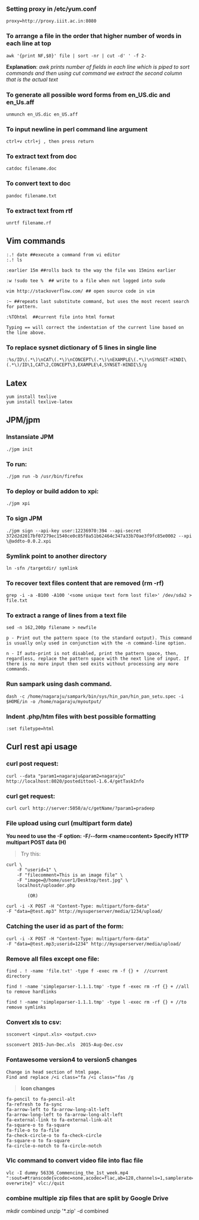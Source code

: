 ### Setting proxy in /etc/yum.conf

    proxy=http://proxy.iiit.ac.in:8080


### To arrange a file in the order that higher number of words in each line at top

    awk '{print NF,$0}' file | sort -nr | cut -d' ' -f 2-


**Explanation**:  *awk prints number of fields in each line which is piped to sort commands and then using cut command
we extract the second column that is the actual text*

### To generate all possible word forms from en_US.dic and en_Us.aff

    unmunch en_US.dic en_US.aff

### To input newline in perl command line argument

    ctrl+v ctrl+j , then press return

### To extract text from doc

    catdoc filename.doc

### To convert text to doc
	
	pandoc filename.txt
### To extract text from rtf 
	
	unrtf filename.rf

## Vim commands

    :.! date ##execute a command from vi editor 
    :.! ls

    :earlier 15m ##rolls back to the way the file was 15mins earlier

    :w !sudo tee %  ## write to a file when not logged into sudo 

    vim http://stackoverflow.com/ ## open source code in vim

    :~ ##repeats last substitute command, but uses the most recent search for pattern.

    :%TOhtml  ##current file into html format

    Typing == will correct the indentation of the current line based on the line above.

### To replace sysnet dictionary of 5 lines in single line

    :%s/ID\(.*\)\nCAT\(.*\)\nCONCEPT\(.*\)\nEXAMPLE\(.*\)\nSYNSET-HINDI\(.*\)/ID\1,CAT\2,CONCEPT\3,EXAMPLE\4,SYNSET-HINDI\5/g

## Latex
    yum install texlive
    yum install texlive-latex

## JPM/jpm

### Instansiate JPM
    ./jpm init

### To run:
    ./jpm run -b /usr/bin/firefox

### To deploy or build addon to xpi:
    ./jpm xpi

### To sign JPM
    ./jpm sign --api-key user:12236970:394 --api-secret 372d2d2017bf07279ec1540ce0c85f8a51b62464c347a33b70ae3f9fc85e0002 --xpi \@addto-0.0.2.xpi


### Symlink point to another directory

    ln -sfn /targetdir/ symlink

### To recover text files content that are removed (rm -rf)

    grep -i -a -B100 -A100 '<some unique text form lost file>' /dev/sda2 > file.txt

### To extract a range of lines from a text file 

    sed -n 162,200p filename > newfile

    p - Print out the pattern space (to the standard output). This command is usually only used in conjunction with the -n command-line option.

    n - If auto-print is not disabled, print the pattern space, then, regardless, replace the pattern space with the next line of input. If there is no more input then sed exits without processing any more commands.

### Run sampark using dash command.

    dash -c /home/nagaraju/sampark/bin/sys/hin_pan/hin_pan_setu.spec -i $HOME/in -o /home/nagaraju/myoutput/


### Indent .php/htm files with best possible formatting

    :set filetype=html


## Curl rest api usage

### curl post request:

    curl --data "param1=nagaraju&param2=nagaraju" http://localhost:8020/postedittool-1.6.4/getTaskInfo

### curl get request:

    curl curl http://server:5050/a/c/getName/?param1=pradeep

### File upload using curl (multipart form date)

**You need to use the -F option:
-F/--form <name=content> Specify HTTP multipart POST data (H)**

>	Try this:

    curl \
		-F "userid=1" \
		-F "filecomment=This is an image file" \
		-F "image=@/home/user1/Desktop/test.jpg" \
		localhost/uploader.php  

			(OR)

    curl -i -X POST -H "Content-Type: multipart/form-data" 
    -F "data=@test.mp3" http://mysuperserver/media/1234/upload/  

### Catching the user id as part of the form:

    curl -i -X POST -H "Content-Type: multipart/form-data" 
    -F "data=@test.mp3;userid=1234" http://mysuperserver/media/upload/


### Remove all files except one file:

    find . ! -name 'file.txt' -type f -exec rm -f {} +	//current directory

    find ! -name 'simpleparser-1.1.1.tmp' -type f -exec rm -rf {} +	//all to remove hardlinks

    find ! -name 'simpleparser-1.1.1.tmp' -type l -exec rm -rf {} +	//to remove symlinks

	
### Convert xls to csv:

    ssconvert <input.xls> <output.csv>

    ssconvert 2015-Jun-Dec.xls  2015-Aug-Dec.csv


### Fontawesome version4 to version5 changes

    Change in head section of html page.
	Find and replace /<i class="fa /<i class="fas /g
	
>   **Icon changes**

	fa-pencil to fa-pencil-alt
	fa-refresh to fa-sync
	fa-arrow-left to fa-arrow-long-alt-left
	fa-arrow-long-left to fa-arrow-long-alt-left
	fa-external-link to fa-external-link-alt
	fa-square-o to fa-square
	fa-file-o to fa-file
	fa-check-circle-o to fa-check-circle
	fa-square-o to fa-square
	fa-circle-o-notch to fa-circle-notch


### Vlc command to convert video file into flac file

    vlc -I dummy 56336_Commencing_the_1st_week.mp4 ":sout=#transcode{vcodec=none,acodec=flac,ab=128,channels=1,samplerate=16000,scodec=none}:file{dst='/home/nagaraju/56336_Commencing_the_1st_week.flac',no-overwrite}" vlc://quit

### combine multiple zip files that are split by Google Drive
mkdir combined
unzip '*.zip' -d combined
